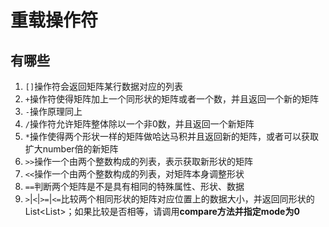 # 重载操作符

## 有哪些
1. `[]`操作符会返回矩阵某行数据对应的列表
2. `+`操作符使得矩阵加上一个同形状的矩阵或者一个数，并且返回一个新的矩阵
3. `-`操作原理同上
4. `/`操作符允许矩阵整体除以一个非0数，并且返回一个新矩阵
5. `*`操作使得两个形状一样的矩阵做哈达马积并且返回新的矩阵，或者可以获取扩大number倍的新矩阵
6. `>>`操作一个由两个整数构成的列表，表示获取新形状的矩阵
7. `<<`操作一个由两个整数构成的列表，对矩阵本身调整形状
8. `==`判断两个矩阵是不是具有相同的特殊属性、形状、数据
9. `>`|`<`|`>=`|`<=`比较两个相同形状的矩阵对应位置上的数据大小，并返回同形状的List<List<bool>>；如果比较是否相等，请调用**compare方法并指定mode为0**